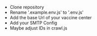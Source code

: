 - Clone repository
- Rename '.example.env.js' to '.env.js'
- Add the base Url of your vaccine center
- Add your SMTP Config
- Maybe adjust IDs in crawl.js

